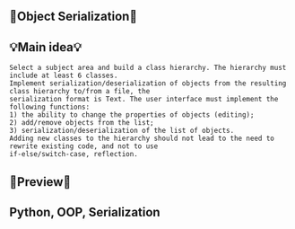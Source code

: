 ## 🔋**Object Serialization**🔋

## 💡**Main idea**💡

```
Select a subject area and build a class hierarchy. The hierarchy must include at least 6 classes.
Implement serialization/deserialization of objects from the resulting class hierarchy to/from a file, the
serialization format is Text. The user interface must implement the following functions:
1) the ability to change the properties of objects (editing);
2) add/remove objects from the list;
3) serialization/deserialization of the list of objects.
Adding new classes to the hierarchy should not lead to the need to rewrite existing code, and not to use
if-else/switch-case, reflection.
``` 

## 🥽**Preview**🥽


## Python, OOP, Serialization
